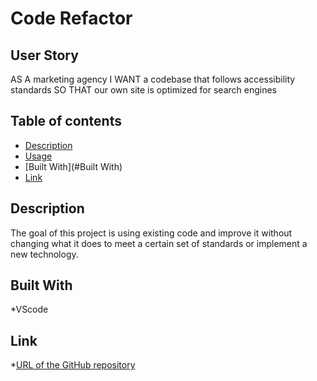 # Code Refactor

## User Story

AS A marketing agency
I WANT a codebase that follows accessibility standards
SO THAT our own site is optimized for search engines

## Table of contents
* [Description](#Description)
* [Usage](#Usage)
* [Built With](#Built With)
* [Link](#Link)

## Description 

The goal of this project is using existing code and improve it without changing what it does to meet a certain set of standards or implement a new technology.

## Built With

*VScode

## Link

*[URL of the GitHub repository](https://github.com/NhiDanis/Marketing-Agency-Horiseon)



